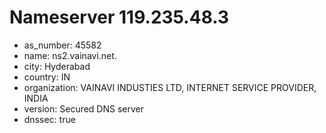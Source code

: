 # Nameserver 119.235.48.3

* as_number: 45582
* name: ns2.vainavi.net.
* city: Hyderabad
* country: IN
* organization: VAINAVI INDUSTIES LTD, INTERNET SERVICE PROVIDER, INDIA
* version: Secured DNS server
* dnssec: true
